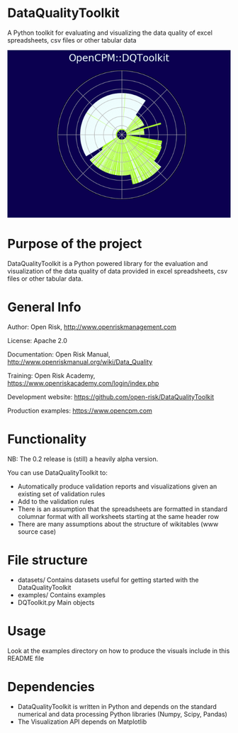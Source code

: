 DataQualityToolkit
==================
A Python toolkit for evaluating and visualizing the data quality of excel spreadsheets, csv files or other tabular data 

![Alt text](DQToolkit.png?raw=true "DQToolkit Visual")

Purpose of the project
======================

DataQualityToolkit is a Python powered library for the evaluation and visualization of the data 
quality of data provided in excel spreadsheets, csv files or other tabular data. 


General Info
=========================


Author: Open Risk, http://www.openriskmanagement.com

License: Apache 2.0

Documentation: Open Risk Manual, http://www.openriskmanual.org/wiki/Data_Quality

Training: Open Risk Academy, https://www.openriskacademy.com/login/index.php

Development website: https://github.com/open-risk/DataQualityToolkit

Production examples: https://www.opencpm.com


Functionality
=============

NB: The 0.2 release is (still) a heavily alpha version. 

You can use DataQualityToolkit to:
- Automatically produce validation reports and visualizations given an existing set of validation rules
- Add to the validation rules
- There is an assumption that the spreadsheets are formatted in standard columnar format with all worksheets starting at the same header row
- There are many assumptions about the structure of wikitables (www source case)

File structure
==============

* datasets/ Contains datasets useful for getting started with the DataQualityToolkit
* examples/ Contains examples
* DQToolkit.py Main objects

Usage
=====

Look at the examples directory on how to produce the visuals include in this README file

Dependencies
============

-  DataQualityToolkit is written in Python and depends on the standard numerical and data processing Python libraries (Numpy, Scipy, Pandas)
-  The Visualization API depends on Matplotlib
